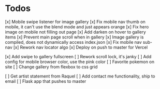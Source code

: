 # Todos
[x] Mobile swipe listener for image gallery
[x] Fix mobile nav thumb on mobile, it can't use the blend mode and just appears orange
[x] Fix hero image on mobile not filling out page
[x] Add darken on hover to gallery items
[x] Prevent main page scroll when in gallery
[x] Image gallery is compiled, does not dynamically access index.json
[x] Fix mobile nav sub-nav
[x] Rework nav locator algo
[x] Deploy on push to master for Vercel

[x] Add swipe to gallery fullscreen
[ ] Rework scroll lock, it's janky
[ ] Add config for mobile browser color, use the pink color
[ ] Favorite pokemon on site
[ ] Change gallery from flexbox to css grid

[ ] Get artist statement from Raquel
[ ] Add contact me functionality, ship to email
[ ] Flask app that pushes to master
